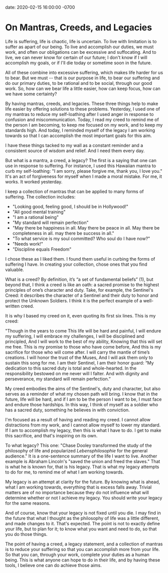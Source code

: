
date: 2020-02-15 16:00:00 -0700
# On Mantras, Creeds, and Legacies

Life is suffering, life is chaotic, life is uncertain. To live with limitation is to suffer as apart of our being. To live and accomplish our duties, we must work, and often our obligations can be excessive and suffocating. And to live, we can never know for certain of our future; I don't know if I will accomplish my goals, or if I'll die today or sometime soon in the future.

All of these combine into excessive suffering, which makes life harder for us to bear. But we must -- that is our purpose in life, to bear our suffering and do our primary duties, to be rational and to be social, through our good work. So, how can we bear life a little easier, how can keep focus, how can we have some certainty?

By having mantras, creeds, and legacies. These three things help to make life easier by offering solutions to these problems. Yesterday, I used one of my mantras to reduce my self-loathing after I used anger in response to confusion and miscommunication. Today, I read my creed to remind me of the person I am becoming, to keep me focused on my work, and to keep my standards high. And today, I reminded myself of the legacy I am working towards so that I can accomplish the most important goals for this aim.

I have these things tacked to my wall as a constant reminder and a consistent source of wisdom and relief. And I need them every day.

But what is a mantra, a creed, a legacy? The first is a saying that one can use in response to suffering. For instance, I used this Hawaiian mantra to curb my self-loathing: "I am sorry, please forgive me, thank you, I love you." It's an act of forgiveness for myself when I made a moral mistake. For me, it works. It worked yesterday.

I keep a collection of mantras that can be applied to many forms of suffering. The collection includes:

- "Looking good, feeling good, I should be in Hollywood!"
- "All good mental training"
- "I am a rational being"
- "My standard will remain perfection"
- "May there be happiness in all. May there be peace in all. May there be completeness in all. may there be success in all."
- "To what service is my soul committed? Who soul do I have now?"
- "Needs work!"
- "Discipline equals Freedom"

I chose these as I liked them. I found them useful in curbing the forms of suffering I have. In creating your collection, chose ones that you find valuable.

What is a creed? By definition, it’s “a set of fundamental beliefs” (1), but beyond that, I think a creed is like an oath: a sacred promise to the highest principles of one’s character and duty. Take, for example, the Sentinel's Creed: it describes the character of a Sentinel and their duty to honor and protect the Unknown Soldiers. I think it is the perfect example of a well-written creed.

It is why I based my creed on it, even quoting its first six lines. This is my creed:

"Though in the years to come This life will be hard and painful, I will endure my suffering, I will embrace my challenges, I will be disciplined and principled, And I will work to the best of my ability, Knowing that this will set me free. This is my promise to those who have come before, And this is my sacrifice for those who will come after. I will carry the mantle of time’s creations. I will honor the trust of the Muses, And I will ask them only to sustain this song for me. I am their Sentinel, I am their honor guard: “My dedication to this sacred duty is total and whole-hearted. In the responsibility bestowed on me never will I falter. And with dignity and perseverance, my standard will remain perfection.”

My creed embodies the aims of the Sentinel's, duty and character, but also serves as a reminder of what my chosen path will bring. I know that in the future, life will be hard, and if I am to be the person I want to be, I must face and endure those hardships. In this way, I think of myself as a soldier who has a sacred duty, something he believes in with conviction.

I'm focused as a result of having and reading my creed. I cannot allow distractions from my work, and I cannot allow myself to lower my standard. If I am to accomplish my legacy, then this is what I have to do. I get to make this sacrifice, and that's inspiring on its own.

To what legacy? This one: "Chase Dooley transformed the study of the philosophy of life and popularized _Lebensphilosophie_ for the general audience." It is a one-sentence summary of the life I want to live. Another example is Abraham Lincoln's "saved the union and freed the slaves." That is what he is known for, that is his legacy. That is what my legacy attempts to do for me, to remind me of what I am working towards.

My legacy is an attempt at clarity for the future. By knowing what is ahead, what I am working towards, everything that is excess falls away. Trivial matters are of no importance because they do not influence what will determine whether or not I achieve my legacy. You should write your legacy for the same reasons.

And of course, know that your legacy is not fixed until you die. I may find in the future that what I thought as the philosophy of life was a little different, and made changes to it. That's expected. The point is not to exactly define your life, but to plan for it; to know what you want and need to do, so that you do those things.

The point of having a creed, a legacy statement, and a collection of mantras is to reduce your suffering so that you can accomplish more from your life. So that you can, through your work, complete your duties as a human being. This is what anyone can hope to do in their life, and by having these tools, I believe one can do achieve those aims.
